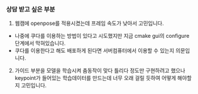 ### 상담 받고 싶은 부분
1. 웹캠에 openpose를 적용시켰는데 프레임 속도가 낮아서 고민입니다.
  - 나중에 쿠다를 이용하는 방법이 있다고 시도했지만 지금 cmake gui의 configure 단계에서 막혀있습니다.
  - 쿠다를 이용한다고 해도 배포하게 된다면 서버컴퓨터에서 이용할 수 있는지 의문입니다.
2. 가이드 부분을 모델을 학습시켜 춤동작이 맞다 틀리다 정도만 구현하려고 했으나 keypoint가 들어있는 학습데이터를 만드는데 너무 오래 걸릴 듯하여 어떻게 해야할지 고민입니다.
